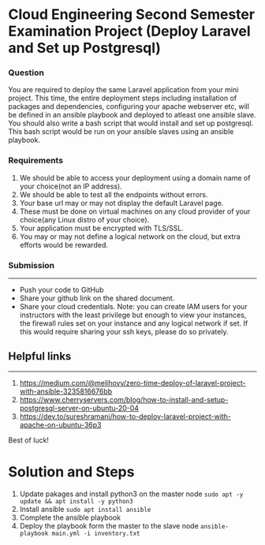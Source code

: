 # Cloud Engineering Second Semester Examination Project (Deploy Laravel and Set up Postgresql)


### Question
You are required to deploy the same Laravel application from your mini project. This time, the entire deployment steps including installation of packages and dependencies, configuring your apache webserver etc, will be defined in an ansible playbook and deployed to atleast one ansible slave.
You should also write a bash script that would install and set up postgresql. This bash script would be run on your ansible slaves using an ansible playbook.

### Requirements
1. We should be able to access your deployment using a domain name of your choice(not an IP address).
2. We should be able to test all the endpoints without errors.
3. Your base url may or may not display the default Laravel page.
4. These must be done on virtual machines on any cloud provider of your choice(any Linux distro of your choice).
5. Your application must be encrypted with TLS/SSL.
6. You may or may not define a logical network on the cloud, but extra efforts would be rewarded.


### Submission
___
- Push your code to GitHub 
- Share your github link on the shared document.
- Share your cloud credentials.
Note: you can create IAM users for your instructors with the least privilege but enough to view your instances, the firewall rules set on your instance and any logical network if set. If this would require sharing your ssh keys, please do so privately. 

## Helpful links
___
1. https://medium.com/@melihovv/zero-time-deploy-of-laravel-project-with-ansible-3235816676bb
2. https://www.cherryservers.com/blog/how-to-install-and-setup-postgresql-server-on-ubuntu-20-04
3. https://dev.to/sureshramani/how-to-deploy-laravel-project-with-apache-on-ubuntu-36p3

Best of luck!



# Solution and Steps

1. Update pakages and install python3 on the master node `sudo apt -y update && apt install -y python3`
2. Install ansible `sudo apt install ansible`
3. Complete the ansible playbook
4. Deploy the playbook form the master to the slave node `ansible-playbook main.yml -i inventory.txt` 
